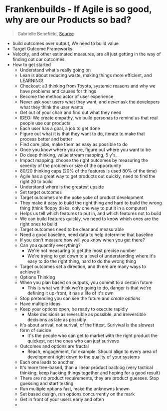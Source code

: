 # Frankenbuilds - If Agile is so good, why are our Products so bad?

> Gabrielle Benefield, [Source](https://www.youtube.com/watch?v=2JNXx8VdbAE)

- build outcomes over output, We need to build value
- Target Outcome Frameworks
- Velocity, and other estimated measures, are all just getting in the way of finding out our outcomes
- How to get started
  - Understand what's really going on
  - Lean is about reducing waste, making things more efficient, and LEARNING!
  - Checkout: a3 thinking from Toyota, systemic reasons and why we have problems and causes for things
  - Become the method actor of user experience
  - Never ask your users what they want, and _never_ ask the developers what they think the user wants
  - Get out of your chair and find out what they need
  - IDEO: We create empathy, we build personas to remind us that real people use our products
  - Each user has a goal, a job to get done
  - Figure out what it is that they want to do, iterate to make that process better and better
  - Find core jobs, make them as easy as possible to do
  - Once you know where you are, figure out where you want to be
  - Do deep thinking, value stream mapping, 5 y's, 
  - Impact mapping: choose the right outcomes by measuring the severity of the problem or size of the opportunity
  - 80/20 thinking caps (20% of the features is used 80% of the time)
  - Agile has a great way to get products out quickly, need to find the right 20 to build
  - Understand where is the greatest upside
  - Set target outcomes
  - Target outcomes are the poke yoke of product development
  - They make it easy to build the right thing and hard to build the wrong thing (think floppy disks, only one way to put it in a computer)
  - Helps us tell which features to put in, and which features not to build
  - We can build features quickly, we need to know which ones are the right ones to build
  - Target outcomes need to be clear and measurable
  - Need a good baseline, need data to help determine that baseline
  - If you don't measure how will you know when you get there?
  - Can you quantify everything?
    - We're not measuring to get the most precise number
    - We're trying to get down to a level of understanding where it's easy to do the right thing, hard to do the wrong thing
  - Target outcomes set a direction, and th ere are many ways to achieve it
  - Options Thinking
  - When you plan based on outputs, you commit to a certain future
    - This is what we think we're going to do, danger is that we're defining it up-front, it has a life of it's own
  - Stop pretending you can see the future and _create options_
  - Have multiple ideas
  - Keep your options open, be ready to execute rapidly
    - Make decisions as reversible as possible, and irreversible decisions as late as possibly
  - It's about arrival, not surival, of the fittest. Surivival is the slowest form of suicide
    - It's the people who can get to market with the right product the quickest, not the ones who can just suriveve
  - Outcomes and options are fractal
    - Reach, engagement, for example. Should align to every area of development right down to the quality of your systems
  - Each one leads to another
  - It's more tree-based, than a linear product backlog (very tactical thinking, keep hacking things together and hoping for a good result)
  - There are no product requirements, they are product guesses. Stop guessing and start testing
  - Run multiple options fast, make the unknowns known
  - Set based design, run options concurrently on the mark
  - Get in front of your users early and often
  - 
